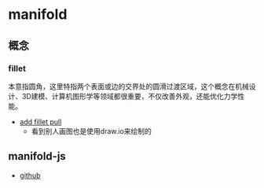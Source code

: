 # manifold


## 概念

### fillet

本意指圆角，这里特指两个表面或边的交界处的圆滑过渡区域，这个概念在机械设计、3D建模、计算机图形学等领域都很重要，不仅改善外观，还能优化力学性能。
- [add fillet pull](https://github.com/elalish/manifold/pull/1229)
    - 看到别人画图也是使用draw.io来绘制的

## manifold-js

- [github](https://github.com/elalish/manifold)

